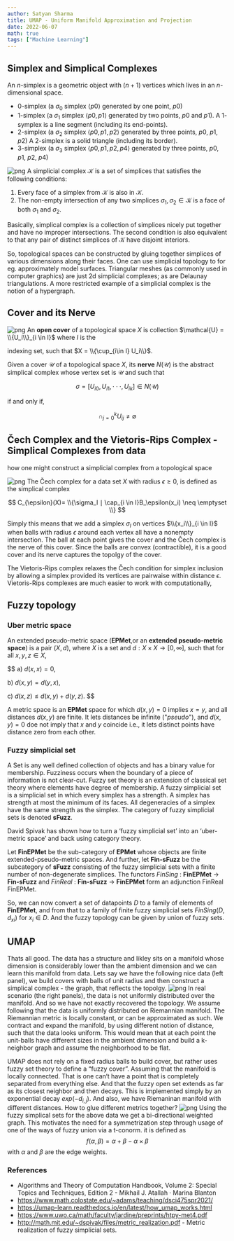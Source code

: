 ```yaml
---
author: Satyan Sharma
title: UMAP - Uniform Manifold Approximation and Projection
date: 2022-06-07
math: true
tags: ["Machine Learning"]
---
```


## Simplex and Simplical Complexes

An $n$-simplex is a geometric object with $(n + 1)$ vertices which lives in an $n$-dimensional space.
- $0$-simplex (a $\sigma_0$ simplex ⟨$p0$⟩ generated by one point, $p0$)
- $1$-simplex (a $\sigma_1$ simplex ⟨$p0,p1$⟩ generated by two points, $p0$ and $p1$). A $1$-symplex is a line segment (including its end-points).
- $2$-simplex (a $\sigma_2$ simplex ⟨$p0, p1, p2$⟩ generated by three points, $p0$, $p1$, $p2$) A 2-simplex is a solid triangle (including its border).
- $3$-simplex (a $\sigma_3$ simplex ⟨$p0, p1, p2, p4$⟩ generated by three points, $p0$, $p1$, $p2$, $p4$)

![png](/simplex.png)
A simplicial complex $\mathcal {K}$ is a set of simplices that satisfies the following conditions:
1. Every face of a simplex from $\mathcal {K}$ is also in $\mathcal {K}$.
2. The non-empty intersection of any two simplices $\sigma_1, \sigma_2 \in \mathcal {K}$ is a face of both $\sigma_1$ and $\sigma_2$.

Basically, simplical complex is a collection of simplices nicely put together and have no improper intersections. The second condition is also equivalent to that any pair of distinct simplices of $\mathcal {K}$ have disjoint interiors.

 So, topological spaces can be constructed by gluing together simplices of various dimensions along their faces. One can use simplicial topology to for eg. approximately model surfaces. Triangular meshes (as commonly used in computer graphics) are just 2d simplicial complexes; as are Delaunay triangulations. A more restricted example of a simplicial complex is the notion of a hypergraph.

## Cover and its Nerve
![png](/nerve.png)
An **open cover** of a topological space $X$ is collection $\mathcal{U} = \\{U_i\\}_{i \in I}$ where $I$ is the 

indexing set, such that $X = \\{\cup_{i\in I} U_i\\}$. 

Given a cover $\mathcal U$ of a topological space $X$, its **nerve** $N(\mathcal{U})$ is the abstract simplical complex  whose vertex set is $\mathcal U$ and such that 

$$
\sigma = [{U_i}_0, {U_i}_1, \cdot\cdot\cdot, {U_i}_k] \in N(\mathcal U) $$

if and only if,

$$
\cap_{j=0}^{k} {U_i}_j  \neq \emptyset 
$$

## Čech Complex and the Vietoris-Rips Complex - Simplical Complexes from data

how one might construct a simplicial complex from a topological space

![png](/cech.png)
The Čech complex for a data set $X$ with radius $\epsilon \geq 0$, is defined as the simplical complex

$$
C_{\epsilon}(X)= \\{\sigma_I ∣ \cap_{i \in I}B_\epsilon(x_i) \neq \emptyset \\}
$$

Simply this means that we add a simplex $\sigma_I$ on vertices $\\{x_i\\}_{i \in I}$ when balls with radius $\epsilon$ around each vertex all have a nonempty intersection. The ball at each point gives the cover and the Čech complex is the nerve of this cover. Since the balls are convex (contractible), it is a good cover and its nerve captures the topolgy of the cover.

The Vietoris-Rips complex relaxes the Čech condition for simplex inclusion by allowing a simplex provided its vertices are pairwaise within distance $\epsilon$. Vietoris-Rips complexes are much easier to work with computationally, 

## Fuzzy topology
### Uber metric space
An extended pseudo-metric space (**EPMet**,or an **extended pseudo-metric space**) is a pair $(X, d)$, where $X$ is a set and $d : X \times X \to [0,\infty]$, such that for all $x,y,z \in X$,

$$
a) $d(x, x) = 0$, 

b) $d(x, y) = d(y, x)$,

c) $d(x, z) \le d(x, y) + d(y, z)$.
$$

A metric space is an **EPMet** space for which $d(x, y) = 0$ implies $x = y$,
and all distances $d(x, y)$ are finite.  It lets distances be infinite ("*pseudo*"), and $d(x, y) = 0$ doe not imply that $x$ and $y$ coincide i.e., it lets distinct points have distance zero from each other.

### Fuzzy simplicial set
A Set is any well defined collection of objects and has a binary value for membership. Fuzziness occurs when the boundary of a piece of information is not clear-cut. Fuzzy set theory is an extension of classical set theory where elements have degree of membership. A fuzzy simplicial set is a simplicial set in which every simplex has a strength. A simplex has strength at most the minimum of its faces. All degeneracies of a simplex have the same strength as the simplex. The category of fuzzy simplicial sets is denoted **sFuzz**.

David Spivak has shown how to turn a ‘fuzzy simplicial set’ into an ‘uber-metric space’ and back using category theory. 

Let **FinEPMet** be the sub-category of **EPMet** whose objects are finite
extended-pseudo-metric spaces. And further, let **Fin-sFuzz** be the subcategory of **sFuzz** consisting of the fuzzy simplicial sets with a finite number of non-degenerate simplices. 
The functors *FinSing* : **FinEPMet** $\to$ **Fin-sFuzz** and *FinReal* : **Fin-sFuzz** $\to$ **FinEPMet** form an adjunction FinReal FinEPMet.

So,  we can now convert a set of datapoints $D$ to a family of elements of **FinEPMet**, and from that to a family of finite fuzzy simplicial sets *FinSing*$(D, d_{xi})$ for $x_i \in D$. And the fuzzy topology can be given by union of fuzzy sets.


## UMAP
Thats all good. The data has a structure and likley sits on a manifold whose dimension is considerably lower than the ambient dimension and we can learn this manifold from data. Lets say we have the following nice data (left panel), we build covers with balls of unit radius and then construct a simplical complex - the graph, that reflects the topolgy. 
![png](/umap_data.png)
In real scenario (the right panels), the data is not uniformly distributed over the manifold. And so we have not exactly recovered the topology. 
We assume following that the data is uniformly distributed on Riemannian manifold. The Riemannian metric is locally constant, or can be approximated as such. We contract and expand the manifold, by using different notion of distance, such that the data looks uniform. This would mean that at each point the unit-balls have different sizes in the ambient dimension and build a k-neighbor graph and assume the neighborhood to be flat. 

UMAP does not rely on a fixed radius balls to build cover, but rather uses fuzzy set theory to define a “fuzzy cover”. Assuming that the manifold is locally connected. That is one can‘t have a point that is completely separated from everything else. And that the fuzzy open set extends as far as its closest neighbor and then decays. This is implemented simply by an exponential decay  $exp(-d_{i,j})$. And also, we have Riemaninan manifold with different distances. How to glue different metrics together? 
![png](/umap_fuzzy.png)
Using the fuzzy simplical sets for the above data we get a bi-directional weighted graph. This motivates the need for a symmetrization step through usage of one of the ways of fuzzy union via a t-conorm. it is defined as 
$$
f(\alpha, \beta) = \alpha + \beta - \alpha \times \beta
$$
with $\alpha$ and $\beta$ are the edge weights.


### References
- Algorithms and Theory of Computation Handbook, Volume 2: Special Topics and Techniques, Edition 2 - Mikhail J. Atallah · Marina Blanton
- https://www.math.colostate.edu/~adams/teaching/dsci475spr2021/
- https://umap-learn.readthedocs.io/en/latest/how_umap_works.html
- https://www.uwo.ca/math/faculty/jardine/preprints/htpy-met4.pdf
- http://math.mit.edu/~dspivak/files/metric_realization.pdf - Metric realization of fuzzy simplicial sets.